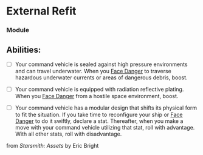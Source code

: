# External Refit
### Module


## Abilities:


- [ ] Your command vehicle is sealed against high pressure environments and can travel underwater. When you [Face Danger](4._Moves/Adventure/Face_Danger.md) to traverse hazardous underwater currents or areas of dangerous debris, boost.

- [ ] Your command vehicle is equipped with radiation reflective plating. When you [Face Danger](4._Moves/Adventure/Face_Danger.md) from a hostile space environment, boost.

- [ ] Your command vehicle has a modular design that shifts its physical form to fit the situation. If you take time to reconfigure your ship or [Face Danger](4._Moves/Adventure/Face_Danger.md) to do it swiftly, declare a stat. Thereafter, when you make a move with your command vehicle utilizing that stat, roll with advantage. With all other stats, roll with disadvantage.



from *Starsmith: Assets* by Eric Bright